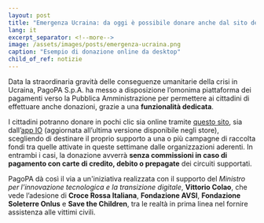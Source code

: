 ```yaml
---
layout: post
title: "Emergenza Ucraina: da oggi è possibile donare anche dal sito della piattaforma pagoPA e dall’app IO"
lang: it
excerpt_separator: <!--more-->
image: /assets/images/posts/emergenza-ucraina.png
caption: "Esempio di donazione online da desktop"
child_of_ref: notizie
---
```


Data la straordinaria gravità delle conseguenze umanitarie della crisi in Ucraina, PagoPA S.p.A. ha messo a disposizione l’omonima piattaforma dei pagamenti verso la Pubblica Amministrazione per permettere ai cittadini di effettuare anche donazioni, grazie a una **funzionalità dedicata**. 
<!--more-->

I cittadini potranno donare in pochi clic sia online tramite [questo sito](https://checkout.pagopa.it/dona), sia dall’[app IO](http://io.italia.it/donazioni-ucraina) (aggiornata all’ultima versione disponibile negli store), scegliendo di destinare il proprio supporto a una o più campagne di raccolta fondi tra quelle attivate in queste settimane dalle organizzazioni aderenti. In entrambi i casi, la donazione avverrà **senza commissioni in caso di pagamento con carte di credito, debito o prepagate** dei circuiti supportati.

PagoPA dà così il via a un'iniziativa realizzata con il supporto del _Ministro per l’innovazione tecnologica e la transizione digitale_, **Vittorio Colao**, che vede l’adesione di **Croce Rossa Italiana**, **Fondazione AVSI**, **Fondazione Soleterre Onlus** e **Save the Children**, tra le realtà in prima linea nel fornire assistenza alle vittimi civili.

